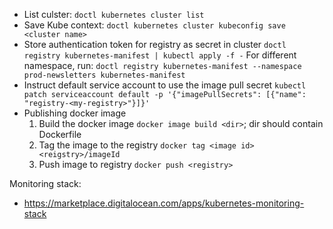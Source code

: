 - List culster:
  `doctl kubernetes cluster list`
- Save Kube context:
  `doctl kubernetes cluster kubeconfig save <cluster name>`
- Store authentication token for registry as secret in cluster
  `doctl registry kubernetes-manifest | kubectl apply -f -`
  For different namespace, run:
  `doctl registry kubernetes-manifest --namespace prod-newsletters kubernetes-manifest`
- Instruct default service account to use the image pull secret
  `kubectl patch serviceaccount default -p '{"imagePullSecrets": [{"name": "registry-<my-registry>"}]}'`
- Publishing docker image
  1. Build the docker image
     `docker image build <dir>`; dir should contain Dockerfile
  2. Tag the image to the registry
     `docker tag <image id> <reigstry>/imageId`
  3. Push image to registry
     `docker push <registry>`

Monitoring stack:

- https://marketplace.digitalocean.com/apps/kubernetes-monitoring-stack
